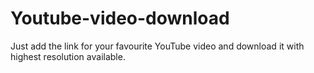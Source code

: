 # Youtube-video-download
Just add the link for your favourite YouTube video and download it with highest resolution available.
